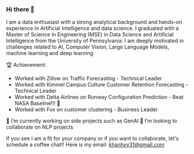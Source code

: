### Hi there 👋


I am a data enthusiast with a strong analytical background and hands-on experience in Artificial Intelligence and data science. I graduated with a Master of Science in Engineering (MSE) in Data Science and Artificial Intelligence from the University of Pennsylvania. I am deeply motivated in challenges related to AI, Computer Vision, Large Language Models, machine learning and deep learning

🏆 Achievement: 
- Worked with Zillow on Traffic Forecasting - Technical Leader 
- Worked with Kimmel Campus Culture Customer Retention Forecasting - Technical Leader
- Worked with Delta Airlines on Runway Configuration Prediction - Beat NASA Baseline!!! 🚀
- Worked with Fox on customer clustering - Business Leader

🔭 I’m currently working on side projects such as GenAI
👯 I’m looking to collaborate on NLP projects

If you see I am a fit for your company or if you want to collaborate, let's schedule a coffee chat!! 
Here is my email: khanhvy31@gmail.com

